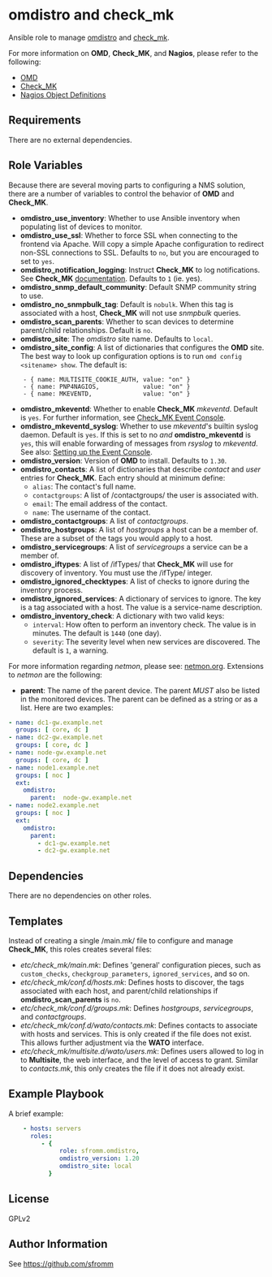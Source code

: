 omdistro and check_mk
=====================

Ansible role to manage [omdistro](http://omdistro.org) and
[check_mk](https://mathias-kettner.de/check_mk.html).

For more information on **OMD**, **Check_MK**, and **Nagios**, please refer to
the following:

- [OMD](http://omdistro.org/doc)
- [Check_MK](https://mathias-kettner.de/checkmk.html)
- [Nagios Object Definitions](http://nagios.sourceforge.net/docs/3_0/objectdefinitions.html)

Requirements
------------

There are no external dependencies.

Role Variables
--------------

Because there are several moving parts to configuring a NMS solution,
there are a number of variables to control the behavior of **OMD** and
**Check_MK**.

- **omdistro_use_inventory**: Whether to use Ansible inventory when
  populating list of devices to monitor.
- **omdistro_use_ssl**: Whether to force SSL when connecting to the
  frontend via Apache.  Will copy a simple Apache configuration to
  redirect non-SSL connections to SSL.  Defaults to `no`, but you are
  encouraged to set to `yes`.
- **omdistro_notification_logging**: Instruct **Check_MK** to log
  notifications.  See **Check_MK**
  [documentation](https://mathias-kettner.de/checkmk_flexible_notifications.html).
  Defaults to `1` (ie. yes).
- **omdistro_snmp_default_community**: Default SNMP community string to use.
- **omdistro_no_snmpbulk_tag**:  Default is `nobulk`.  When this tag is
  associated with a host, **Check_MK** will not use *snmpbulk* queries.
- **omdistro_scan_parents**: Whether to scan devices to determine
  parent/child relationships.  Default is `no`.
- **omdistro_site**:  The *omdistro* site name.  Defaults to `local`.
- **omdistro_site_config**:  A list of dictionaries that configures the
  **OMD** site.  The best way to look up configuration options is to run
  `omd config <sitename> show`.  The default is:
```
    - { name: MULTISITE_COOKIE_AUTH, value: "on" }
    - { name: PNP4NAGIOS,            value: "on" }
    - { name: MKEVENTD,              value: "on" }
```
- **omdistro_mkeventd**: Whether to enable **Check_MK** *mkeventd*.
  Default is `yes`.  For further information, see
  [Check_MK Event Console](https://mathias-kettner.de/checkmk_mkeventd.html).
- **omdistro_mkeventd_syslog**:  Whether to use *mkeventd*'s builtin
  syslog daemon.  Default is `yes`.  If this is set to no *and*
  **omdistro_mkeventd** is `yes`, this will enable forwarding of
  messages from *rsyslog* to *mkeventd*.  See also:
  [Setting up the Event Console](https://mathias-kettner.de/checkmk_mkeventd_setup.html).
- **omdistro_version**: Version of **OMD** to install.  Defaults to
  `1.30`.
- **omdistro_contacts**: A list of dictionaries that describe *contact*
  and *user* entries for **Check_MK**.  Each entry should at minimum
  define:
  - `alias`: The contact's full name.
  - `contactgroups`: A list of /contactgroups/ the user is associated with.
  - `email`: The email address of the contact.
  - `name`:  The username of the contact.
- **omdistro_contactgroups**: A list of *contactgroups*.
- **omdistro_hostgroups**: A list of *hostgroups* a host can be a member
  of.  These are a subset of the tags you would apply to a host.
- **omdistro_servicegroups**: A list of *servicegroups* a service can be
  a member of.
- **omdistro_iftypes**: A list of /ifTypes/ that **Check_MK** will use
  for discovery of inventory.  You must use the /ifType/ integer.
- **omdistro_ignored_checktypes**: A list of checks to ignore during the
  inventory process.
- **omdistro_ignored_services**: A dictionary of services to ignore.
  The key is a tag associated with a host.  The value is a service-name
  description.
- **omdistro_inventory_check**: A dictionary with two valid keys:
  - `interval`: How often to perform an inventory check.  The value is
    in minutes.  The default is `1440` (one day).
  - `severity`: The severity level when new services are discovered.
    The default is `1`, a warning.

For more information regarding *netmon*, please see:
[netmon.org](netmon.org).  Extensions to *netmon* are the following:

* **parent**:  The name of the parent device.  The parent *MUST* also be
  listed in the monitored devices.  The parent can be defined as a
  string or as a list.  Here are two examples:

```yaml
- name: dc1-gw.example.net
  groups: [ core, dc ]
- name: dc2-gw.example.net
  groups: [ core, dc ]
- name: node-gw.example.net
  groups: [ core, dc ]
- name: node1.example.net
  groups: [ noc ]
  ext:
    omdistro:
      parent:  node-gw.example.net
- name: node2.example.net
  groups: [ noc ]
  ext:
    omdistro:
      parent:
        - dc1-gw.example.net
        - dc2-gw.example.net
```

Dependencies
------------

There are no dependencies on other roles.

Templates
---------

Instead of creating a single /main.mk/ file to configure and manage
**Check_MK**, this roles creates several files:

- *etc/check_mk/main.mk*:  Defines 'general' configuration pieces, such
as `custom_checks`, `checkgroup_parameters`, `ignored_services`, and so
on.
- *etc/check_mk/conf.d/hosts.mk*: Defines hosts to discover, the tags
associated with each host, and parent/child relationships if
**omdistro_scan_parents** is `no`.
- *etc/check_mk/conf.d/groups.mk*: Defines *hostgroups*,
*servicegroups*, and *contactgroups*.
- *etc/check_mk/conf.d/wato/contacts.mk*: Defines contacts to associate
with hosts and services.  This is only created if the file does not
exist.  This allows further adjustment via the **WATO** interface.
- *etc/check_mk/multisite.d/wato/users.mk*: Defines users allowed to log
in to **Multisite**, the web interface, and the level of access to
grant.  Similar to *contacts.mk*, this only creates the file if it does
not already exist.

Example Playbook
----------------

A brief example:

```yaml
    - hosts: servers
      roles:
         - {
              role: sfromm.omdistro,
              omdistro_version: 1.20
              omdistro_site: local
           }
```
           
License
-------

GPLv2

Author Information
------------------

See https://github.com/sfromm
